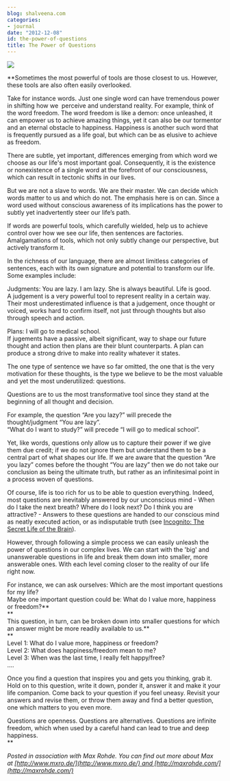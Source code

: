 ```yaml
---
blog: shalveena.com
categories:
- journal
date: "2012-12-08"
id: the-power-of-questions
title: The Power of Questions
---
```


[![](https://shalveena.files.wordpress.com/2012/12/3f8d7-dscf2143.jpg?w=300)](https://shalveena.files.wordpress.com/2012/12/3f8d7-dscf2143.jpg)

  
  
**Sometimes the most powerful of tools are those closest to us. However, these tools are also often easily overlooked.  
  
Take for instance words. Just one single word can have tremendous power in shifting how we  perceive and understand reality. For example, think of the word freedom. The word freedom is like a demon: once unleashed, it can empower us to achieve amazing things, yet it can also be our tormentor and an eternal obstacle to happiness. Happiness is another such word that is frequently pursued as a life goal, but which can be as elusive to achieve as freedom.  
  
There are subtle, yet important, differences emerging from which word we choose as our life's most important goal. Consequently, it is the existence or nonexistence of a single word at the forefront of our consciousness, which can result in tectonic shifts in our lives.  
  
But we are not a slave to words. We are their master. We can decide which words matter to us and which do not. The emphasis here is on can. Since a word used without conscious awareness of its implications has the power to subtly yet inadvertently steer our life’s path.  
  
If words are powerful tools, which carefully wielded, help us to achieve control over how we see our life, then sentences are factories. Amalgamations of tools, which not only subtly change our perspective, but actively transform it.  
  
In the richness of our language, there are almost limitless categories of sentences, each with its own signature and potential to transform our life. Some examples include:  
  
Judgments: You are lazy. I am lazy. She is always beautiful. Life is good.  
A judgement is a very powerful tool to represent reality in a certain way. Their most underestimated influence is that a judgement, once thought or voiced, works hard to confirm itself, not just through thoughts but also through speech and action.  
  
Plans: I will go to medical school.  
If jugements have a passive, albeit significant, way to shape our future thought and action then plans are their blunt counterparts. A plan can produce a strong drive to make into reality whatever it states.  
  
The one type of sentence we have so far omitted, the one that is the very motivation for these thoughts, is the type we believe to be the most valuable and yet the most underutilized: questions.  
  
Questions are to us the most transformative tool since they stand at the beginning of all thought and decision.  
  
For example, the question “Are you lazy?” will precede the thought/judgment “You are lazy”.  
“What do I want to study?” will precede “I will go to medical school”.  
  
Yet, like words, questions only allow us to capture their power if we give them due credit; if we do not ignore them but understand them to be a central part of what shapes our life. If we are aware that the question “Are you lazy” comes before the thought “You are lazy” then we do not take our conclusion as being the ultimate truth, but rather as an infinitesimal point in a process woven of questions.  
  
Of course, life is too rich for us to be able to question everything. Indeed, most questions are inevitably answered by our unconscious mind - When do I take the next breath? Where do I look next? Do I think you are attractive? - Answers to these questions are handed to our conscious mind as neatly executed action, or as indisputable truth (see [Incognito: The Secret Life of the Brain](http://www.amazon.com/Incognito-Secret-Lives-David-Eagleman/dp/0307389928)).  
  
However, through following a simple process we can easily unleash the power of questions in our complex lives. We can start with the 'big' and unanswerable questions in life and break them down into smaller, more answerable ones. With each level coming closer to the reality of our life right now.  
  
For instance, we can ask ourselves: Which are the most important questions for my life?  
Maybe one important question could be: What do I value more, happiness or freedom?**   
**  
This question, in turn, can be broken down into smaller questions for which an answer might be more readily available to us.**  
**  
Level 1: What do I value more, happiness or freedom?  
Level 2: What does happiness/freedom mean to me?  
Level 3: When was the last time, I really felt happy/free?  
....  
  
Once you find a question that inspires you and gets you thinking, grab it. Hold on to this question, write it down, ponder it, answer it and make it your life companion. Come back to your question if you feel uneasy. Revisit your answers and revise them, or throw them away and find a better question, one which matters to you even more.  
  
Questions are openness. Questions are alternatives. Questions are infinite freedom, which when used by a careful hand can lead to true and deep happiness.  
**  
  
_Posted in association with Max Rohde. You can find out more about Max at [http://www.mxro.de/](http://www.mxro.de/) and [http://maxrohde.com/](http://maxrohde.com/)_
